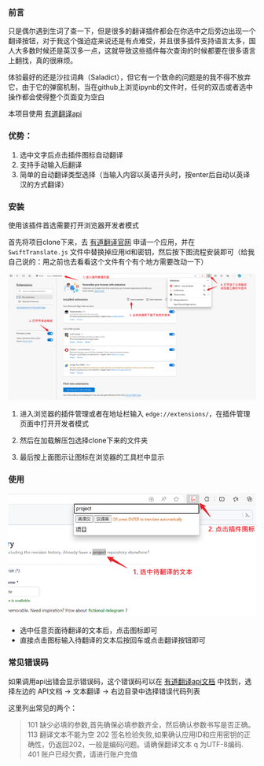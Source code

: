 ### 前言

只是偶尔遇到生词了查一下，但是很多的翻译插件都会在你选中之后旁边出现一个翻译按钮，对于我这个强迫症来说还是有点难受，并且很多插件支持语言太多，国人大多数时候还是英汉多一点，这就导致这些插件每次查询的时候都要在很多语言上翻找，真的很麻烦。

体验最好的还是沙拉词典（Saladict），但它有一个致命的问题是的我不得不放弃它，由于它的弹窗机制，当在github上浏览ipynb的文件时，任何的双击或者选中操作都会使得整个页面变为空白

本项目使用 [有道翻译api](https://fanyi.youdao.com/openapi/)

### 优势：

1. 选中文字后点击插件图标自动翻译
2. 支持手动输入后翻译
3. 简单的自动翻译类型选择（当输入内容以英语开头时，按enter后自动以英译汉的方式翻译）

### 安装

使用该插件首选需要打开浏览器开发者模式

首先将项目clone下来，去 [有道翻译官网](https://ai.youdao.com/console/#/app-overview) 申请一个应用，并在 `SwiftTranslate.js` 文件中替换掉应用id和密钥，然后按下图流程安装即可（给我自己说的：用之前也去看看这个文件有个有个地方需要改动一下）

![load](./imgs/load.png)

1. 进入浏览器的插件管理或者在地址栏输入 `edge://extensions/`，在插件管理页面中打开开发者模式

2. 然后在加载解压包选择clone下来的文件夹

3. 最后按上面图示让图标在浏览器的工具栏中显示

### 使用

![usage](./imgs/usage.png)

- 选中任意页面待翻译的文本后，点击图标即可
- 直接点击图标输入待翻译的文本后按回车或点击翻译按钮即可

### 常见错误码

如果调用api出错会显示错误码，这个错误码可以在 [有道翻译api文档](https://fanyi.youdao.com/openapi/) 中找到，选择左边的 API文档 -> 文本翻译 -> 右边目录中选择错误代码列表

这里列出常见的两个：

> 101	缺少必填的参数,首先确保必填参数齐全，然后确认参数书写是否正确。
> 113	翻译文本不能为空
> 202	签名检验失败,如果确认应用ID和应用密钥的正确性，仍返回202，一般是编码问题。请确保翻译文本 q 为UTF-8编码.
> 401	账户已经欠费，请进行账户充值